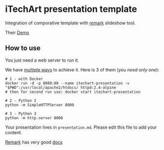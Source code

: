 # iTechArt presentation template

Integration of comporative template with [remark](https://github.com/gnab/remark) slideshow tool.

Their [Demo](https://github.com/gnab/remark)

## How to use

You just need a web server to run it.

We have [multiple ways](https://gist.github.com/willurd/5720255) to achieve it. Here is 3 of them (*you need only one*):

```
# 1 - with Docker
docker run -d -p 8080:80 --name itechart-presentation -v "$PWD":/usr/local/apache2/htdocs/ httpd:2.4-alpine
# then for second run use: docker start itechart-presentation

# 2 - Python 2
python -m SimpleHTTPServer 8000

# 3 - Python 3
python -m http.server 8000
```

Your presentation lives in `presentation.md`. Please edit this file to add your content.

[Remark](https://remarkjs.com/) has very good [docs](https://github.com/gnab/remark/wiki)
